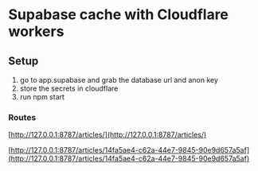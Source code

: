 # Supabase cache with Cloudflare workers

## Setup

1. go to app.supabase and grab the database url and anon key
2. store the secrets in cloudflare
3. run npm start

### Routes

[http://127.0.0.1:8787/articles/](http://127.0.0.1:8787/articles/)

[http://127.0.0.1:8787/articles/14fa5ae4-c62a-44e7-9845-90e9d657a5af](http://127.0.0.1:8787/articles/14fa5ae4-c62a-44e7-9845-90e9d657a5af)
